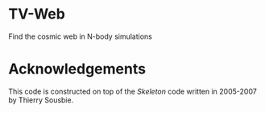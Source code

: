 TV-Web
======

Find the cosmic web in N-body simulations


Acknowledgements
================

This code is constructed on top of the *Skeleton* code written in 2005-2007 by Thierry Sousbie.
